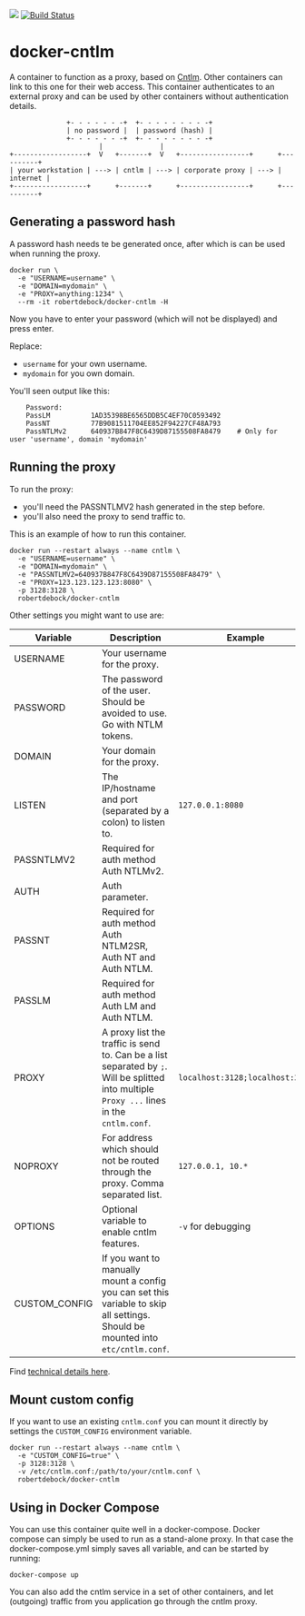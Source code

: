 [![](https://images.microbadger.com/badges/image/robertdebock/docker-cntlm.svg)](http://microbadger.com/images/robertdebock/docker-cntlm "Get your own image badge on microbadger.com") [![Build Status](https://travis-ci.org/robertdebock/docker-cntlm.svg?branch=master)](https://travis-ci.org/robertdebock/docker-cntlm)

# docker-cntlm

A container to function as a proxy, based on [Cntlm](http://cntlm.sourceforge.net). Other containers can link to this one for their web access. This container authenticates to an external proxy and can be used by other containers without authentication details.

```text
              +- - - - - - -+  +- - - - - - - - -+
              | no password |  | password (hash) |
              +- - - - - - -+  +- - - - - - - - -+
                      |              |
+------------------+  V   +-------+  V   +-----------------+      +----------+
| your workstation | ---> | cntlm | ---> | corporate proxy | ---> | internet |
+------------------+      +-------+      +-----------------+      +----------+
```

## Generating a password hash

A password hash needs te be generated once, after which is can be used when running the proxy.

```console
docker run \
  -e "USERNAME=username" \
  -e "DOMAIN=mydomain" \
  -e "PROXY=anything:1234" \
  --rm -it robertdebock/docker-cntlm -H
```

Now you have to enter your password (which will not be displayed) and press enter.

Replace:
- `username` for your own username.
- `mydomain` for you own domain.

You'll seen output like this:

```text
    Password: 
    PassLM          1AD35398BE6565DDB5C4EF70C0593492
    PassNT          77B9081511704EE852F94227CF48A793
    PassNTLMv2      640937B847F8C6439D87155508FA8479    # Only for user 'username', domain 'mydomain'
```

## Running the proxy

To run the proxy:
- you'll need the PASSNTLMV2 hash generated in the step before.
- you'll also need the proxy to send traffic to.

This is an example of how to run this container.

``` console
docker run --restart always --name cntlm \
  -e "USERNAME=username" \
  -e "DOMAIN=mydomain" \
  -e "PASSNTLMV2=640937B847F8C6439D87155508FA8479" \
  -e "PROXY=123.123.123.123:8080" \
  -p 3128:3128 \
  robertdebock/docker-cntlm
```

Other settings you might want to use are:

| Variable      | Description                                                                                                                                | Example                         |
| ------------- | ------------------------------------------------------------------------------------------------------------------------------------------ | ------------------------------- |
| USERNAME      | Your username for the proxy.                                                                                                               |                                 |
| PASSWORD      | The password of the user. Should be avoided to use. Go with NTLM tokens.                                                                   |                                 |
| DOMAIN        | Your domain for the proxy.                                                                                                                 |                                 |
| LISTEN        | The IP/hostname and port (separated by a colon) to listen to.                                                                              | `127.0.0.1:8080`                |
| PASSNTLMV2    | Required for auth method Auth NTLMv2.                                                                                                      |                                 |
| AUTH          | Auth parameter.                                                                                                                            |                                 |
| PASSNT        | Required for auth method Auth NTLM2SR, Auth NT and Auth NTLM.                                                                              |                                 |
| PASSLM        | Required for auth method Auth LM and Auth NTLM.                                                                                            |                                 |
| PROXY         | A proxy list the traffic is send to. Can be a list separated by `;`. Will be splitted into multiple `Proxy ...` lines in the `cntlm.conf`. | `localhost:3128;localhost:3129` |
| NOPROXY       | For address which should not be routed through the proxy. Comma separated list.                                                            | `127.0.0.1, 10.*`               |
| OPTIONS       | Optional variable to enable cntlm features.                                                                                                | `-v` for debugging              |
| CUSTOM_CONFIG | If you want to manually mount a config you can set this variable to skip all settings. Should be mounted into `etc/cntlm.conf`.            |                                 |

Find [technical details here](http://cntlm.sourceforge.net/cntlm_manual.pdf).

## Mount custom config

If you want to use an existing `cntlm.conf` you can mount it directly by settings the `CUSTOM_CONFIG` environment variable.

``` console
docker run --restart always --name cntlm \
  -e "CUSTOM_CONFIG=true" \
  -p 3128:3128 \
  -v /etc/cntlm.conf:/path/to/your/cntlm.conf \
  robertdebock/docker-cntlm
```

## Using in Docker Compose

You can use this container quite well in a docker-compose. Docker compose can simply be used to run as a stand-alone proxy. In that case the docker-compose.yml simply saves all variable, and can be started by running:

```console
docker-compose up
```

You can also add the cntlm service in a set of other containers, and let (outgoing) traffic from you application go through the cntlm proxy.
